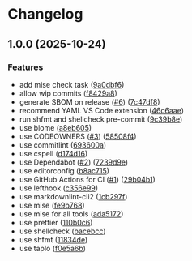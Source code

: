 # Changelog

## 1.0.0 (2025-10-24)


### Features

* add mise check task ([9a0dbf6](https://github.com/jrykr/repo-template/commit/9a0dbf6c98452b0104ec30d7b407599164125e8e))
* allow wip commits ([f8429a8](https://github.com/jrykr/repo-template/commit/f8429a80659f418a90ce7053fa70ac0150220524))
* generate SBOM on release ([#6](https://github.com/jrykr/repo-template/issues/6)) ([7c47df8](https://github.com/jrykr/repo-template/commit/7c47df8e66245ea00b6ccc5fac45997cb22e1559))
* recommend YAML VS Code extension ([46c6aae](https://github.com/jrykr/repo-template/commit/46c6aae7cdf83ca9037a9b412728f75560d77491))
* run shfmt and shellcheck pre-commit ([9c39b8e](https://github.com/jrykr/repo-template/commit/9c39b8e68dfbc6093e8b99a281b8a6dfcc2570ea))
* use biome ([a8eb605](https://github.com/jrykr/repo-template/commit/a8eb6057f8c7b4a0d1ddec742aded0fef01248f8))
* use CODEOWNERS ([#3](https://github.com/jrykr/repo-template/issues/3)) ([58508f4](https://github.com/jrykr/repo-template/commit/58508f42f667f6378e7fec531c6f2b4a0fb38ccd))
* use commitlint ([693600a](https://github.com/jrykr/repo-template/commit/693600aa99e1d84e74167dbe78a0f59f38c96354))
* use cspell ([d174d16](https://github.com/jrykr/repo-template/commit/d174d16edfa7c5c5c502b0ee60d09b9083657f68))
* use Dependabot ([#2](https://github.com/jrykr/repo-template/issues/2)) ([7239d9e](https://github.com/jrykr/repo-template/commit/7239d9eb37d8d219142206f498169697acdea958))
* use editorconfig ([b8ac715](https://github.com/jrykr/repo-template/commit/b8ac715542162613e0a7ddd556a4d8b5e81a3f90))
* use GitHub Actions for CI ([#1](https://github.com/jrykr/repo-template/issues/1)) ([29b04b1](https://github.com/jrykr/repo-template/commit/29b04b184f2cb6fe1f15139d972287c440c3e36b))
* use lefthook ([c356e99](https://github.com/jrykr/repo-template/commit/c356e9903b4479dff588d214d4bb46d138f5af8f))
* use markdownlint-cli2 ([1cb297f](https://github.com/jrykr/repo-template/commit/1cb297f75c807fc458f13f0244c1516292d9f4ad))
* use mise ([fe9b768](https://github.com/jrykr/repo-template/commit/fe9b768607a4b538cfcdebf527d1e7cfde88b265))
* use mise for all tools ([ada5172](https://github.com/jrykr/repo-template/commit/ada51725581184d511dc612e6bf3ba0d69c42786))
* use prettier ([110b0c6](https://github.com/jrykr/repo-template/commit/110b0c6f03771bd54ae100703ede8b96b932c244))
* use shellcheck ([bacebcc](https://github.com/jrykr/repo-template/commit/bacebcc59c3789eb7e920d5d7621ebbb4da3e1e6))
* use shfmt ([11834de](https://github.com/jrykr/repo-template/commit/11834dec88d07feac51e8d4fa5630ed154052ca6))
* use taplo ([f0e5a6b](https://github.com/jrykr/repo-template/commit/f0e5a6bffc96013d094577f5a7942efe910c9988))
